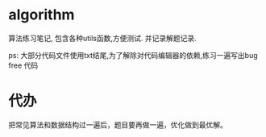 # algorithm
算法练习笔记, 包含各种utils函数,方便测试.  并记录解题记录.

ps: 大部分代码文件使用txt结尾,为了解除对代码编辑器的依赖,练习一遍写出bug free 代码

# 代办
把常见算法和数据结构过一遍后，题目要再做一遍，优化做到最优解。
